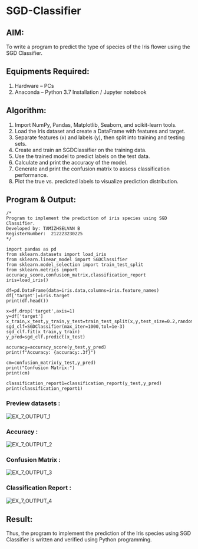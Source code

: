 # SGD-Classifier
## AIM:
To write a program to predict the type of species of the Iris flower using the SGD Classifier.

## Equipments Required:
1. Hardware – PCs
2. Anaconda – Python 3.7 Installation / Jupyter notebook

## Algorithm:

1. Import NumPy, Pandas, Matplotlib, Seaborn, and scikit-learn tools.
2. Load the Iris dataset and create a DataFrame with features and target.
3. Separate features (x) and labels (y), then split into training and testing sets.
4. Create and train an SGDClassifier on the training data.
5. Use the trained model to predict labels on the test data.
6. Calculate and print the accuracy of the model.
7. Generate and print the confusion matrix to assess classification performance.
8. Plot the true vs. predicted labels to visualize prediction distribution.

## Program & Output:
```
/*
Program to implement the prediction of iris species using SGD Classifier.
Developed by: TAMIZHSELVAN B
RegisterNumber:  212223230225
*/
```

```
import pandas as pd
from sklearn.datasets import load_iris
from sklearn.linear_model import SGDClassifier
from sklearn.model_selection import train_test_split
from sklearn.metrics import accuracy_score,confusion_matrix,classification_report
iris=load_iris()

df=pd.DataFrame(data=iris.data,columns=iris.feature_names)
df['target']=iris.target
print(df.head())

x=df.drop('target',axis=1)
y=df['target']
x_train,x_test,y_train,y_test=train_test_split(x,y,test_size=0.2,random_state=0)
sgd_clf=SGDClassifier(max_iter=1000,tol=1e-3)
sgd_clf.fit(x_train,y_train)
y_pred=sgd_clf.predict(x_test)

accuracy=accuracy_score(y_test,y_pred)
print(f"Accuracy: {accuracy:.3f}")

cm=confusion_matrix(y_test,y_pred)
print("Confusion Matrix:")
print(cm)

classification_report1=classification_report(y_test,y_pred)
print(classification_report1)
```

### Preview datasets :

![EX_7_OUTPUT_1](https://github.com/user-attachments/assets/40846535-5ea5-480e-9fa5-3ed54f2fbbe3)


### Accuracy :
![EX_7_OUTPUT_2](https://github.com/user-attachments/assets/4fb138e3-3208-4ad1-a315-b9e5b6f2b600)

### Confusion Matrix :

![EX_7_OUTPUT_3](https://github.com/user-attachments/assets/e7265e59-fcaa-404d-a203-dac6ed195398)

### Classification Report :


![EX_7_OUTPUT_4](https://github.com/user-attachments/assets/14d9bb6f-8b20-40dd-a51b-582884d27cee)


## Result:
Thus, the program to implement the prediction of the Iris species using SGD Classifier is written and verified using Python programming.
